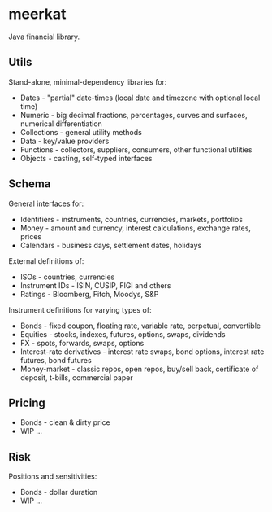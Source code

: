# meerkat
Java financial library.

## Utils

Stand-alone, minimal-dependency libraries for:

* Dates - "partial" date-times (local date and timezone with optional local time)
* Numeric - big decimal fractions, percentages, curves and surfaces, numerical differentiation
* Collections - general utility methods
* Data - key/value providers
* Functions - collectors, suppliers, consumers, other functional utilities
* Objects - casting, self-typed interfaces

## Schema

General interfaces for:
* Identifiers - instruments, countries, currencies, markets, portfolios
* Money - amount and currency, interest calculations, exchange rates, prices
* Calendars - business days, settlement dates, holidays

External definitions of:
* ISOs - countries, currencies
* Instrument IDs - ISIN, CUSIP, FIGI and others
* Ratings - Bloomberg, Fitch, Moodys, S&P

Instrument definitions for varying types of:
* Bonds - fixed coupon, floating rate, variable rate, perpetual, convertible
* Equities - stocks, indexes, futures, options, swaps, dividends 
* FX - spots, forwards, swaps, options
* Interest-rate derivatives - interest rate swaps, bond options, interest rate futures, bond futures
* Money-market - classic repos, open repos, buy/sell back, certificate of deposit, t-bills, commercial paper

## Pricing

* Bonds - clean & dirty price
* WIP ...

## Risk

Positions and sensitivities:

* Bonds - dollar duration
* WIP ...
